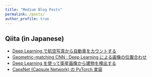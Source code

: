 ```yaml
---
title: "Medium Blog Posts"
permalink: /posts/
author_profile: true
---
```


## Qiita (in Japanese)

- [Deep Learning で航空写真から自動車をカウントする](https://qiita.com/motokimura/items/d155d532a5f1dd02089c)
- [Geometric-matching CNN : Deep Learning による画像の位置合わせ](https://qiita.com/motokimura/items/4d3b56190e481041d55a)
- [Deep Learning を使って衛星画像から建物を検出する](https://qiita.com/motokimura/items/a84711761f2aeb132a84)
- [CapsNet (Capsule Network) の PyTorch 実装](https://qiita.com/motokimura/items/cae9defed10cb5efeb62)
